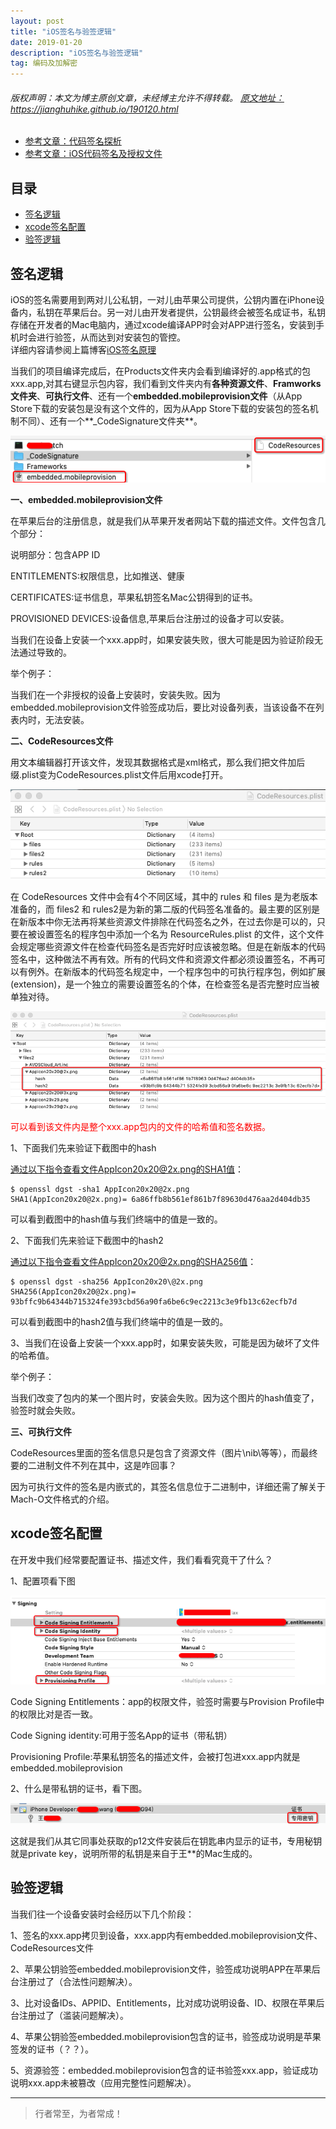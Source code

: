 ```yaml
---
layout: post
title: "iOS签名与验签逻辑"
date: 2019-01-20 
description: "iOS签名与验签逻辑"
tag: 编码及加解密
--- 
```


<h6>
  版权声明：本文为博主原创文章，未经博主允许不得转载。
  <a target="_blank" href="https://jianghuhike.github.io/190120.html">
  原文地址：https://jianghuhike.github.io/190120.html 
  </a>
</h6>



- [参考文章：代码签名探析](https://blog.csdn.net/youshaoduo/article/details/70842759)
- [参考文章：iOS代码签名及授权文件](https://www.jianshu.com/p/4aab15215fe7)



## 目录
* [签名逻辑](#content0)
* [xcode签名配置](#content1)
* [验签逻辑](#content3)




<!-- ************************************************ -->
## <a id="content1"></a>签名逻辑


iOS的签名需要用到两对儿公私钥，一对儿由苹果公司提供，公钥内置在iPhone设备内，私钥在苹果后台。另一对儿由开发者提供，公钥最终会被签名成证书，私钥存储在开发者的Mac电脑内，通过xcode编译APP时会对APP进行签名，安装到手机时会进行验签，从而达到对安装包的管控。     
详细内容请参阅上篇博客[iOS签名原理](https://jianghuhike.github.io/190102.html)     

当我们的项目编译完成后，在Products文件夹内会看到编译好的.app格式的包xxx.app,对其右键显示包内容，我们看到文件夹内有**各种资源文件**、**Framworks文件夹**、**可执行文件**、还有一个**embedded.mobileprovision文件**（从App Store下载的安装包是没有这个文件的，因为从App Store下载的安装包的签名机制不同）、还有一个**_CodeSignature文件夹**。

<img src="/images/encrypted/sign7.png" alt="img">


**一、embedded.mobileprovision文件**

在苹果后台的注册信息，就是我们从苹果开发者网站下载的描述文件。文件包含几个部分：

说明部分：包含APP ID

ENTITLEMENTS:权限信息，比如推送、健康

CERTIFICATES:证书信息，苹果私钥签名Mac公钥得到的证书。

PROVISIONED DEVICES:设备信息,苹果后台注册过的设备才可以安装。

当我们在设备上安装一个xxx.app时，如果安装失败，很大可能是因为验证阶段无法通过导致的。

举个例子：

当我们在一个非授权的设备上安装时，安装失败。因为embedded.mobileprovision文件验签成功后，要比对设备列表，当该设备不在列表内时，无法安装。


**二、CodeResources文件**

用文本编辑器打开该文件，发现其数据格式是xml格式，那么我们把文件加后缀.plist变为CodeResources.plist文件后用xcode打开。

<img src="/images/encrypted/sign8.png" alt="img">

在 CodeResources 文件中会有4个不同区域，其中的 rules 和 files 是为老版本准备的，而 files2 和 rules2是为新的第二版的代码签名准备的。最主要的区别是在新版本中你无法再将某些资源文件排除在代码签名之外，在过去你是可以的，只要在被设置签名的程序包中添加一个名为 ResourceRules.plist 的文件，这个文件会规定哪些资源文件在检查代码签名是否完好时应该被忽略。但是在新版本的代码签名中，这种做法不再有效。所有的代码文件和资源文件都必须设置签名，不再可以有例外。在新版本的代码签名规定中，一个程序包中的可执行程序包，例如扩展 (extension)，是一个独立的需要设置签名的个体，在检查签名是否完整时应当被单独对待。

<img src="/images/encrypted/sign9.png" alt="img">

<span style="color:red">可以看到该文件内是整个xxx.app包内的文件的哈希值和签名数据。</span>

1、下面我们先来验证下截图中的hash

通过以下指令查看文件AppIcon20x20@2x.png的SHA1值：
```
$ openssl dgst -sha1 AppIcon20x20@2x.png
SHA1(AppIcon20x20@2x.png)= 6a86ffb8b561ef861b7f89630d476aa2d404db35
```
可以看到截图中的hash值与我们终端中的值是一致的。

2、下面我们先来验证下截图中的hash2

通过以下指令查看文件AppIcon20x20@2x.png的SHA256值：
```
$ openssl dgst -sha256 AppIcon20x20\@2x.png
SHA256(AppIcon20x20@2x.png)= 93bffc9b64344b715324fe393cbd56a90fa6be6c9ec2213c3e9fb13c62ecfb7d
```
可以看到截图中的hash2值与我们终端中的值是一致的。

3、当我们在设备上安装一个xxx.app时，如果安装失败，可能是因为破坏了文件的哈希值。

举个例子：

当我们改变了包内的某一个图片时，安装会失败。因为这个图片的hash值变了，验签时就会失败。

**三、可执行文件**

CodeResources里面的签名信息只是包含了资源文件（图片\nib\等等），而最终要的二进制文件不列在其中，这是咋回事？

因为可执行文件的签名是内嵌式的，其签名信息位于二进制中，详细还需了解关于Mach-O文件格式的介绍。

<!-- ************************************************ -->
## <a id="content1"></a>xcode签名配置

在开发中我们经常要配置证书、描述文件，我们看看究竟干了什么？

1、配置项看下图

<img src="/images/encrypted/sign10.png" alt="img">

Code Signing Entitlements：app的权限文件，验签时需要与Provision Profile中的权限比对是否一致。

Code Signing identity:可用于签名App的证书（带私钥）

Provisioning Profile:苹果私钥签名的描述文件，会被打包进xxx.app内就是embedded.mobileprovision

2、什么是带私钥的证书，看下图。

<img src="/images/encrypted/sign11.png" alt="img">

这就是我们从其它同事处获取的p12文件安装后在钥匙串内显示的证书，专用秘钥就是private key，说明所带的私钥是来自于王**的Mac生成的。

<!-- ************************************************ -->
## <a id="content3"></a>验签逻辑


当我们往一个设备安装时会经历以下几个阶段：

1、签名的xxx.app拷贝到设备，xxx.app内有embedded.mobileprovision文件、CodeResources文件

2、苹果公钥验签embedded.mobileprovision文件，验签成功说明APP在苹果后台注册过了（合法性问题解决）。

3、比对设备IDs、APPID、Entitlements，比对成功说明设备、ID、权限在苹果后台注册过了（滥装问题解决）。

4、苹果公钥验签embedded.mobileprovision包含的证书，验签成功说明是苹果签发的证书（？？）。

5、资源验签：embedded.mobileprovision包含的证书验签xxx.app，验证成功说明xxx.app未被篡改（应用完整性问题解决）。




----------
>  行者常至，为者常成！



